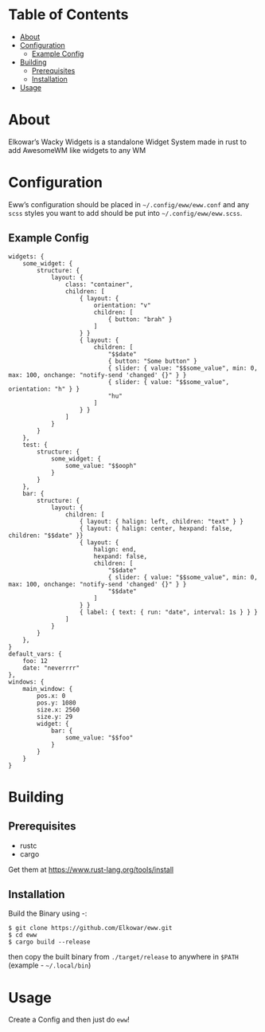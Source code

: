 
# Table of Contents

*  [About](#org4ab08b6)
*  [Configuration](#org581ca61)
    *  [Example Config](#orgb769597)
*  [Building](#orgbf66ce2)
    *  [Prerequisites](#org727b3da)
    *  [Installation](#orgdd31739)
*  [Usage](#org4a9b3c6)



<a id="org4ab08b6"></a>

# About

Elkowar&rsquo;s Wacky Widgets is a standalone Widget System made in rust to add AwesomeWM like widgets to any WM


<a id="org581ca61"></a>

# Configuration

Eww&rsquo;s configuration should be placed in `~/.config/eww/eww.conf` and any `scss` styles you want to add should be put into `~/.config/eww/eww.scss`.


<a id="orgb769597"></a>

## Example Config

    widgets: {
        some_widget: {
            structure: {
                layout: {
                    class: "container",
                    children: [
                        { layout: {
                            orientation: "v"
                            children: [
                                { button: "brah" }
                            ]
                        } }
                        { layout: {
                            children: [
                                "$$date"
                                { button: "Some button" }
                                { slider: { value: "$$some_value", min: 0, max: 100, onchange: "notify-send 'changed' {}" } }
                                { slider: { value: "$$some_value", orientation: "h" } }
                                "hu"
                            ]
                        } }
                    ]
                }
            }
        },
        test: {
            structure: {
                some_widget: {
                    some_value: "$$ooph"
                }
            }
        },
        bar: {
            structure: {
                layout: {
                    children: [
                        { layout: { halign: left, children: "text" } }
                        { layout: { halign: center, hexpand: false, children: "$$date" }}
                        { layout: {
                            halign: end,
                            hexpand: false,
                            children: [
                                "$$date"
                                { slider: { value: "$$some_value", min: 0, max: 100, onchange: "notify-send 'changed' {}" } }
                                "$$date"
                            ]
                        } }
                        { label: { text: { run: "date", interval: 1s } } }
                    ]
                }
            }
        },
    }
    default_vars: {
        foo: 12
        date: "neverrrr"
    },
    windows: {
        main_window: {
            pos.x: 0
            pos.y: 1080
            size.x: 2560
            size.y: 29
            widget: {
                bar: {
                    some_value: "$$foo"
                }
            }
        }
    }


<a id="orgbf66ce2"></a>

# Building


<a id="org727b3da"></a>

## Prerequisites

-   rustc
-   cargo

Get them at <https://www.rust-lang.org/tools/install>


<a id="orgdd31739"></a>

## Installation

Build the Binary using -:

    $ git clone https://github.com/Elkowar/eww.git
    $ cd eww
    $ cargo build --release

then copy the built binary from `./target/release` to anywhere in `$PATH` (example - `~/.local/bin`)


<a id="org4a9b3c6"></a>

# Usage

Create a Config and then just do `eww`!

